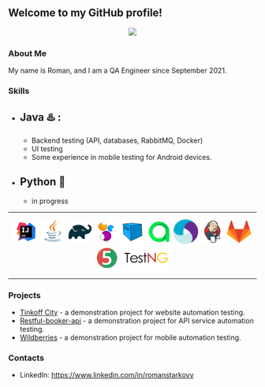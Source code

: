 ## Welcome to my GitHub profile!
<div id="header" align="center">
  <img src="https://media.giphy.com/media/M9gbBd9nbDrOTu1Mqx/giphy.gif" width="100"/>
</div>



### About Me
My name is Roman, and I am a QA Engineer since September 2021. 

### Skills
- ## Java :hotsprings: :
    - Backend testing (API, databases, RabbitMQ, Docker)
    - UI testing
    - Some experience in mobile testing for Android devices.
- ## Python :snake:
  - in progress
------------------------------------------------------------------------
<p align="center">
<img src="icons/Idea.svg" width="50" height="50"  alt="IDEA"/></a>
<img src="icons/Java.svg" width="50" height="50"  alt="Java"/></a>
<img src="icons/Gradle.svg" width="50" height="50"  alt="Gradle"/></a>
<img src="icons/Selenide.svg" width="50" height="50"  alt="Selenide"/></a>
<img src="icons/Selenoid.svg" width="50" height="50"  alt="Selenoid"/></a>
<img src="icons/Allure_TO.svg" width="50" height="50"  alt="Allure TestOps"/></a>
<img src="icons/Appium.svg" width="50" height="50"  alt="Appium"/></a>
<img src="icons/Jenkins.svg" width="50" height="50"  alt="Jenkins"/></a>
<img src="icons/gitlab.png" width="50" height="50"  alt="gitlab"/></a>
<img src="icons/Junit5.svg" width="50" height="50"  alt="JUnit 5"/></a>
<img src="icons/testng.png" width="100" height="50"  alt="testng"/></a>

------------------------------------------------------------------------

### Projects
- <a target="_blank" href="https://github.com/ReStarkov/tinkoffTests">Tinkoff City</a> - a demonstration project for website automation testing. 
- <a target="_blank" href="https://github.com/ReStarkov/restful-booker-api">Restful-booker-api</a> - a demonstration project for API service automation testing.
- <a target="_blank" href="https://github.com/ReStarkov/wb_mobile">Wildberries</a> - a demonstration project for mobile automation testing.

### Contacts
- LinkedIn: https://www.linkedin.com/in/romanstarkovv
